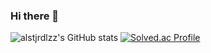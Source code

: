 ### Hi there 👋

<!--
**alstjrdlzz/alstjrdlzz** is a ✨ _special_ ✨ repository because its `README.md` (this file) appears on your GitHub profile.

Here are some ideas to get you started:

- 🔭 I’m currently working on ...
- 🌱 I’m currently learning ...
- 👯 I’m looking to collaborate on ...
- 🤔 I’m looking for help with ...
- 💬 Ask me about ...
- 📫 How to reach me: ...
- 😄 Pronouns: ...
- ⚡ Fun fact: ...
-->
![alstjrdlzz's GitHub stats](https://github-readme-stats.vercel.app/api?username=alstjrdlzz&show_icons=true&theme=dark)
[![Solved.ac Profile](http://mazassumnida.wtf/api/generate_badge?boj=alstjrdlzz)](https://solved.ac/alstjrdlzz)
